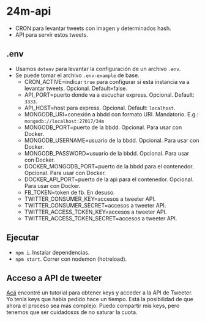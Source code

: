 # 24m-api

- CRON para levantar tweets con imagen y determinados hash.
- API para servir estos tweets.

## .env

- Usamos `dotenv` para levantar la configuración de un archivo `.env`.
- Se puede tomar el archivo `.env-example` de base.
  - CRON_ACTIVE=indicar `true` para configurar si esta instancia va a levantar tweets. Opcional. Default=false.
  - API_PORT=puerto donde va a escuchar express. Opcional. Default: `3333`.
  - API_HOST=host para express. Opcional. Default: `localhost`.
  - MONGODB_URI=conexión a bbdd con formato URI. Mandatorio. E.g.: `mongodb://localhost:27017/24m`
  - MONGODB_PORT=puerto de la bbdd. Opcional. Para usar con Docker.
  - MONGODB_USERNAME=usuario de la bbdd. Opcional. Para usar con Docker.
  - MONGODB_PASSWORD=usuario de la bbdd. Opcional. Para usar con Docker.
  - DOCKER_MONGODB_PORT=puerto de la bbdd para el contenedor. Opcional. Para usar con Docker.
  - DOCKER_API_PORT=puerto de la api para el contenedor. Opcional. Para usar con Docker.
  - FB_TOKEN=token de fb. En desuso.
  - TWITTER_CONSUMER_KEY=accesos a tweeter API.
  - TWITTER_CONSUMER_SECRET=accesos a tweeter API.
  - TWITTER_ACCESS_TOKEN_KEY=accesos a tweeter API.
  - TWITTER_ACCESS_TOKEN_SECRET=accesos a tweeter API.

## Ejecutar

- `npm i`. Instalar dependencias.
- `npm start`. Correr con nodemon (hotreload).

## Acceso a API de tweeter

[Acá](https://elfsight.com/blog/2020/03/how-to-get-twitter-api-key/) encontré un tutorial para obtener keys y acceder a la API de Tweeter. Yo tenía keys que había pedido hace un tiempo. Está la posibilidad de que ahora el proceso sea más complejo. Puedo compartir mis keys, pero tenemos que ser cuidadosxs de no saturar la cuota.
